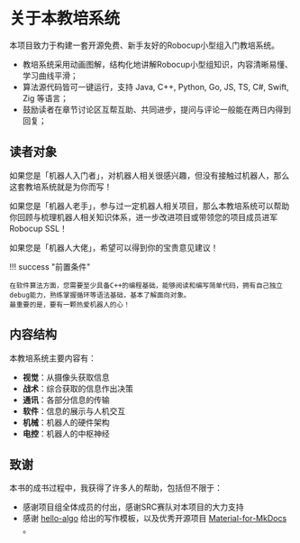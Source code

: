 # 关于本教培系统

本项目致力于构建一套开源免费、新手友好的Robocup小型组入门教培系统。

- 教培系统采用动画图解，结构化地讲解Robocup小型组知识，内容清晰易懂、学习曲线平滑；
- 算法源代码皆可一键运行，支持 Java, C++, Python, Go, JS, TS, C#, Swift, Zig 等语言；
- 鼓励读者在章节讨论区互帮互助、共同进步，提问与评论一般能在两日内得到回复；

## 读者对象

如果您是「机器人入门者」，对机器人相关很感兴趣，但没有接触过机器人，那么这套教培系统就是为你而写！

如果您是「机器人老手」，参与过一定机器人相关项目，那么本教培系统可以帮助你回顾与梳理机器人相关知识体系，进一步改进项目或带领您的项目成员进军Robocup SSL！

如果您是「机器人大佬」，希望可以得到你的宝贵意见建议！

!!! success "前置条件"

    在软件算法方面，您需要至少具备C++的编程基础，能够阅读和编写简单代码，拥有自己独立debug能力，熟练掌握循环等语法基础，基本了解面向对象。
    最重要的是，要有一颗热爱机器人的心！

## 内容结构

本教培系统主要内容有：

- **视觉**：从摄像头获取信息
- **战术**：综合获取的信息作出决策
- **通讯**：各部分信息的传输
- **软件**：信息的展示与人机交互
- **机械**：机器人的硬件架构
- **电控**：机器人的中枢神经

## 致谢

本书的成书过程中，我获得了许多人的帮助，包括但不限于：

- 感谢项目组全体成员的付出，感谢SRC赛队对本项目的大力支持
- 感谢 [hello-algo](https://github.com/krahets/hello-algo) 给出的写作模板，以及优秀开源项目 [Material-for-MkDocs](https://github.com/squidfunk/mkdocs-material/tree/master) 。

